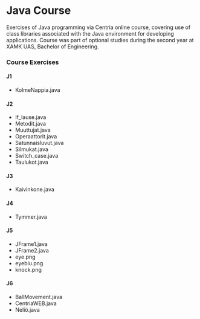 # Java Course

Exercises of Java programming via Centria online course, covering use of class libraries associated with the Java environment for developing applications. Course was part of optional studies during the second year at XAMK UAS, Bachelor of Engineering.

### Course Exercises
#### J1
  - KolmeNappia.java
#### J2

- If_lause.java
- Metodit.java
- Muuttujat.java
- Operaattorit.java
- Satunnaisluvut.java
- Silmukat.java
- Switch_case.java
- Taulukot.java
#### J3
- Kaivinkone.java
#### J4
  - Tymmer.java
#### J5
- JFrame1.java
- JFrame2.java
- eye.png
- eyeblu.png
- knock.png
#### J6
- BallMovement.java
- CentriaWEB.java
- Neliö.java
